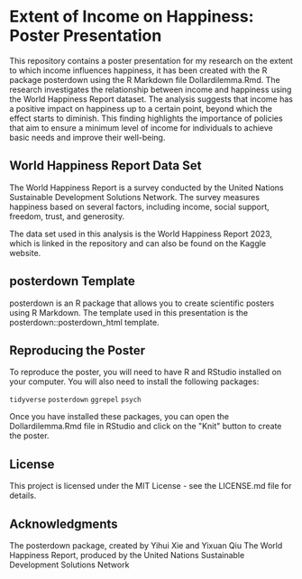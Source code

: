 # Extent of Income on Happiness: Poster Presentation
This repository contains a poster presentation for my research on the extent to which income influences happiness, it has been created with the R package posterdown using the R Markdown file Dollardilemma.Rmd. The research investigates the relationship between income and happiness using the World Happiness Report dataset. The analysis suggests that income has a positive impact on happiness up to a certain point, beyond which the effect starts to diminish. This finding highlights the importance of policies that aim to ensure a minimum level of income for individuals to achieve basic needs and improve their well-being.

## World Happiness Report Data Set
The World Happiness Report is a survey conducted by the United Nations Sustainable Development Solutions Network. The survey measures happiness based on several factors, including income, social support, freedom, trust, and generosity.

The data set used in this analysis is the World Happiness Report 2023, which is linked in the repository and can also be found on the Kaggle website.

## posterdown Template
posterdown is an R package that allows you to create scientific posters using R Markdown. The template used in this presentation is the posterdown::posterdown_html template.

## Reproducing the Poster
To reproduce the poster, you will need to have R and RStudio installed on your computer. You will also need to install the following packages:

`tidyverse`
`posterdown`
`ggrepel`
`psych`

Once you have installed these packages, you can open the Dollardilemma.Rmd file in RStudio and click on the "Knit" button to create the poster.

## License
This project is licensed under the MIT License - see the LICENSE.md file for details.

## Acknowledgments
The posterdown package, created by Yihui Xie and Yixuan Qiu
The World Happiness Report, produced by the United Nations Sustainable Development Solutions Network
